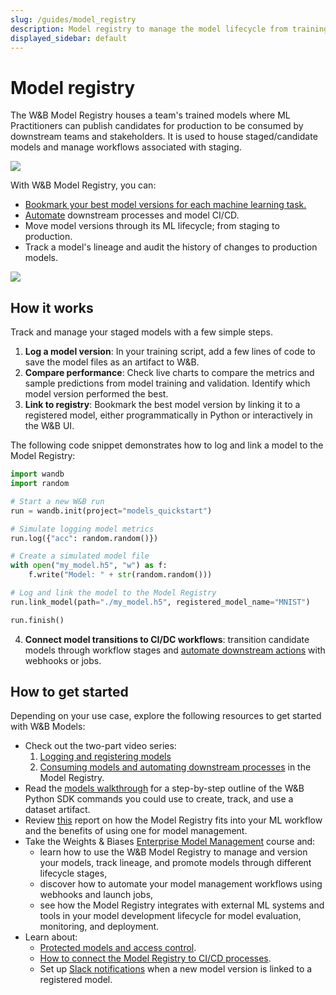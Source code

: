 ```yaml
---
slug: /guides/model_registry
description: Model registry to manage the model lifecycle from training to production
displayed_sidebar: default
---
```


# Model registry
The W&B Model Registry houses a team's trained models where ML Practitioners can publish candidates for production to be consumed by downstream teams and stakeholders. It is used to house staged/candidate models and manage workflows associated with staging.

![](/images/models/model_reg_landing_page.png)

With W&B Model Registry, you can:

* [Bookmark your best model versions for each machine learning task.](./link-model-version.md)
* [Automate](./automation.md) downstream processes and model CI/CD.
* Move model versions through its ML lifecycle; from staging to production.
* Track a model's lineage and audit the history of changes to production models.

![](/images/models/models_landing_page.png)

## How it works
Track and manage your staged models with a few simple steps.

1. **Log a model version**: In your training script, add a few lines of code to save the model files as an artifact to W&B. 
2. **Compare performance**: Check live charts to compare the metrics and sample predictions from model training and validation. Identify which model version performed the best.
3. **Link to registry**: Bookmark the best model version by linking it to a registered model, either programmatically in Python or interactively in the W&B UI.

The following code snippet demonstrates how to log and link a model to the Model Registry:

```python showLineNumbers
import wandb
import random

# Start a new W&B run
run = wandb.init(project="models_quickstart")

# Simulate logging model metrics
run.log({"acc": random.random()})

# Create a simulated model file
with open("my_model.h5", "w") as f:
    f.write("Model: " + str(random.random()))

# Log and link the model to the Model Registry
run.link_model(path="./my_model.h5", registered_model_name="MNIST")

run.finish()
```

4. **Connect model transitions to CI/DC workflows**: transition candidate models through workflow stages and [automate downstream actions](./automation.md) with webhooks or jobs.


## How to get started
Depending on your use case, explore the following resources to get started with W&B Models:

* Check out the two-part video series:
  1. [Logging and registering models](https://www.youtube.com/watch?si=MV7nc6v-pYwDyS-3&v=ZYipBwBeSKE&feature=youtu.be)
  2. [Consuming models and automating downstream processes](https://www.youtube.com/watch?v=8PFCrDSeHzw) in the Model Registry.
* Read the [models walkthrough](./walkthrough.md) for a step-by-step outline of the W&B Python SDK commands you could use to create, track, and use a dataset artifact.
* Review [this](https://wandb.ai/wandb_fc/model-registry-reports/reports/What-is-an-ML-Model-Registry---Vmlldzo1MTE5MjYx) report on how the Model Registry fits into your ML workflow and the benefits of using one for model management. 
* Take the Weights & Biases [Enterprise Model Management](https://www.wandb.courses/courses/enterprise-model-management) course and:
  * learn how to use the W&B Model Registry to manage and version your models, track lineage, and promote models through different lifecycle stages,
  * discover how to automate your model management workflows using webhooks and launch jobs,
  * see how the Model Registry integrates with external ML systems and tools in your model development lifecycle for model evaluation, monitoring, and deployment.
* Learn about:
   * [Protected models and access control](./access_controls.md).
   * [How to connect the Model Registry to CI/CD processes](./automation.md).
   * Set up [Slack notifications](./notifications.md) when a new model version is linked to a registered model.


